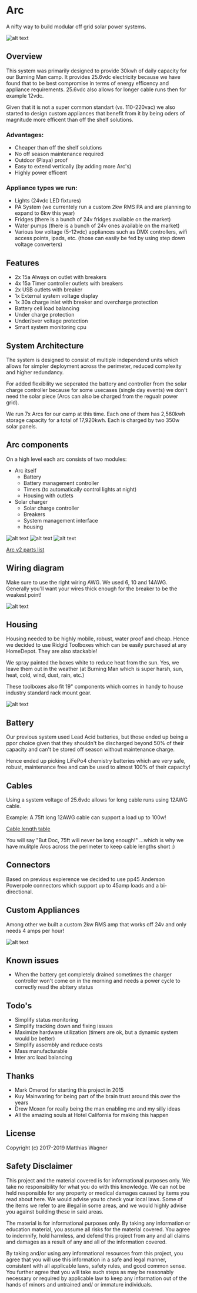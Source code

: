 # Arc
A nifty way to build modular off grid solar power systems.

![alt text](arc_v2_exterior.jpg "Arc v2 exterior")

## Overview
This system was primarily designed to provide 30kwh of daily capacity for our Burning Man camp. It provides 25.6vdc electricity because we have found that to be best compromise in terms of energy efficency and appliance requirements. 25.6vdc also allows for longer cable runs then for example 12vdc.

Given that it is not a super common standart (vs. 110-220vac) we also started to design custom appliances that benefit from it by being oders of magnitude more efficent than off the shelf solutions.

### Advantages:
* Cheaper than off the shelf solutions
* No off season maintenance required
* Outdoor (Playa) proof
* Easy to extend vertically (by adding more Arc's)
* Highly power efficent

### Appliance types we run:
* Lights (24vdc LED fixtures)
* PA System (we currentely run a custom 2kw RMS PA and are planning to expand to 6kw this year)
* Fridges (there is a bunch of 24v fridges available on the market)
* Water pumps (there is a bunch of 24v ones available on the market)
* Various low voltage (5-12vdc) appliances such as DMX controllers, wifi access points, ipads, etc. (those can easily be fed by using step down voltage converters)

## Features
* 2x 15a Always on outlet with breakers
* 4x 15a Timer controller outlets with breakers
* 2x USB outlets with breaker
* 1x External system voltage display
* 1x 30a charge inlet with breaker and overcharge protection
* Battery cell load balancing
* Under charge protection
* Under/over voltage protection
* Smart system monitoring cpu

## System Architecture
The system is designed to consist of multiple independend units which allows for simpler deployment across the perimeter, reduced complexity and higher redundancy.

For added flexibility we seperated the battery and controller from the solar charge controller because for some usecases (single day events) we don't need the solar piece (Arcs can also be charged from the regualr power grid).

We run 7x Arcs for our camp at this time. Each one of them has 2,560kwh storage capacity for a total of 17,920kwh. Each is charged by two 350w solar panels.

## Arc components
On a high level each arc consists of two modules:
* Arc itself
  * Battery
  * Battery management controller
  * Timers (to automatically control lights at night)
  * Housing with outlets
* Solar charger
  * Solar charge controller
  * Breakers
  * System management interface
  * housing

![alt text](arc_v2_bmc.jpg "Arc v2 battery management controller")
![alt text](arc_v2_interior.jpg "Arc v2 interior")
![alt text](arc_v2_solar_controller.jpg "Arc v2 solar controller")

[Arc v2 parts list](arc_v2_parts_list.csv)

## Wiring diagram
Make sure to use the right wiring AWG. We used 6, 10 and 14AWG. Generally you'll want your wires thick enough for the breaker to be the weakest point!

![alt text](arc_v2_wiring_diagram.jpg "Arc v2 wiring diagram")

## Housing
Housing needed to be highly mobile, robust, water proof and cheap. Hence we decided to use Ridgid Toolboxes which can be easily purchased at any HomeDepot. They are also stackable!

We spray painted the boxes white to reduce heat from the sun. Yes, we leave them out in the weather (at Burning Man which is super harsh, sun, heat, cold, wind, dust, rain, etc.)

These toolboxes also fit 19" components which comes in handy to house industry standard rack mount gear.

![alt text](dmx_controller.jpg "Arc powered DMX controllers")

## Battery
Our previous system used Lead Acid batteries, but those ended up being a ppor choice given that they shouldn't be discharged beyond 50% of their capacity and can't be stored off season without maintenance charge.

Hence ended up picking LiFePo4 chemistry batteries which are very safe, robust, maintenance free and can be used to almost 100% of their capacity! 


## Cables
Using a system voltage of 25.6vdc allows for long cable runs using 12AWG cable.

Example: A 75ft long 12AWG cable can support a load up to 100w!

[Cable length table](cable_length_table.csv)

You will say "But Doc, 75ft will never be long enough!" ...which is why we have mulitple Arcs across the perimeter to keep cable lengths short :)

## Connectors
Based on previous expierence we decided to use pp45 Anderson Powerpole connectors which support up to 45amp loads and a bi-directional.

## Custom Appliances
Among other we built a custom 2kw RMS amp that works off 24v and only needs 4 amps per hour!

![alt text](v1_amp_interior.jpg "Our custom 2kw RMS amp")

## Known issues
* When the battery get completely drained sometimes the charger controller won't come on in the morning and needs a power cycle to correctly read the abttery status

## Todo's
* Simplify status monitoring
* Simplify tracking down and fixing issues
* Maximize hardware utilization (timers are ok, but a dynamic system would be better)
* Simplify assembly and reduce costs
* Mass manufacturable
* Inter arc load balancing

## Thanks
* Mark Omerod for starting this project in 2015
* Kuy Mainwaring for being part of the brain trust around this over the years
* Drew Moxon for really being the man enabling me and my silly ideas
* All the amazing souls at Hotel California for making this happen

## License
Copyright (c) 2017-2019 Matthias Wagner

## Safety Disclaimer
This project and the material covered is for informational purposes only. We take no responsibility for what you do with this knowledge. We can not be held responsible for any property or medical damages caused by items you read about here. We would advise you to check your local laws. Some of the items we refer to are illegal in some areas, and we would highly advise you against building these in said areas.

The material is for informational purposes only. By taking any information or education material, you assume all risks for the material covered. You agree to indemnify, hold harmless, and defend this project from any and all claims and damages as a result of any and all of the information covered.

By taking and/or using any informational resources from this project, you agree that you will use this information in a safe and legal manner, consistent with all applicable laws, safety rules, and good common sense. You further agree that you will take such steps as may be reasonably necessary or required by applicable law to keep any information out of the hands of minors and untrained and/ or immature individuals.
